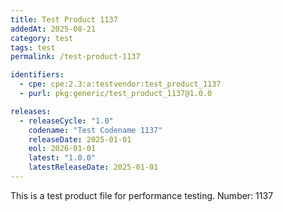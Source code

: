 ```yaml
---
title: Test Product 1137
addedAt: 2025-08-21
category: test
tags: test
permalink: /test-product-1137

identifiers:
  - cpe: cpe:2.3:a:testvendor:test_product_1137
  - purl: pkg:generic/test_product_1137@1.0.0

releases:
  - releaseCycle: "1.0"
    codename: "Test Codename 1137"
    releaseDate: 2025-01-01
    eol: 2026-01-01
    latest: "1.0.0"
    latestReleaseDate: 2025-01-01
---
```


This is a test product file for performance testing. Number: 1137
